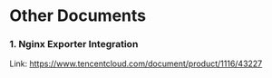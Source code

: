 # Other Documents

### 1. Nginx Exporter Integration
Link: https://www.tencentcloud.com/document/product/1116/43227
